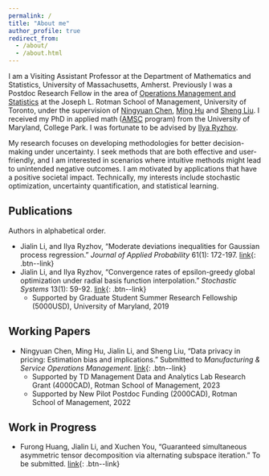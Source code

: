```yaml
---
permalink: /
title: "About me"
author_profile: true
redirect_from: 
  - /about/
  - /about.html
---
```


I am a Visiting Assistant Professor at the Department of Mathematics and Statistics, University of Massachusetts, Amherst.   Previously I was a Postdoc Research Fellow in the area of [Operations Management and Statistics](https://www.rotman.utoronto.ca/FacultyAndResearch/AcademicAreas/OperationsManagement/OM_Faculty) at the Joseph L. Rotman School of Management, University of Toronto, under the supervision of [Ningyuan Chen](http://individual.utoronto.ca/ningyuanchen/), [Ming Hu](http://individual.utoronto.ca/minghu/) and [Sheng Liu](https://sites.google.com/site/thushengliu/). I received my PhD in applied math ([AMSC](https://amsc.umd.edu/) program) from the University of Maryland, College Park. I was fortunate to be advised by [Ilya Ryzhov](https://sites.google.com/umd.edu/iryzhov/home). 

My research focuses on developing methodologies for better decision-making under uncertainty. I seek methods that are both effective and user-friendly, and I am interested in scenarios where intuitive methods might lead to unintended negative outcomes. I am motivated by applications that have a positive societal impact. Technically, my interests include stochastic optimization, uncertainty quantification, and statistical learning.


## Publications
Authors in alphabetical order.
* Jialin Li, and Ilya Ryzhov, “Moderate deviations inequalities for Gaussian process regression.” _Journal of Applied Probability_ 61(1): 172-197. [link](https://doi.org/10.1017/jpr.2023.30){: .btn--link}
* Jialin Li, and Ilya Ryzhov, “Convergence rates of epsilon-greedy global optimization under radial basis function interpolation.” _Stochastic Systems_ 13(1): 59-92. [link](https://doi.org/10.1287/stsy.2022.0096){: .btn--link}
    * Supported by Graduate Student Summer Research Fellowship (5000USD), University of Maryland, 2019

## Working Papers
* Ningyuan Chen, Ming Hu, Jialin Li, and Sheng Liu, “Data privacy in pricing: Estimation bias and implications.” Submitted to _Manufacturing & Service Operations Management_.  [link](https://ssrn.com/abstract=4488404){: .btn--link}
    * Supported by TD Management Data and Analytics Lab Research Grant (4000CAD), Rotman School of Management, 2023
    * Supported by New Pilot Postdoc Funding (2000CAD), Rotman School of Management, 2022

## Work in Progress
* Furong Huang, Jialin Li, and Xuchen You, “Guaranteed simultaneous asymmetric tensor decomposition via alternating subspace iteration.” To be submitted. [link](https://arxiv.org/abs/1805.10348){: .btn--link}




